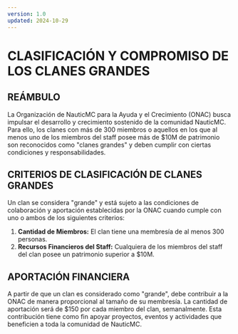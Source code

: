 ```yaml
---
version: 1.0
updated: 2024-10-29
---
```


# CLASIFICACIÓN Y COMPROMISO DE LOS CLANES GRANDES

## REÁMBULO

La Organización de NauticMC para la Ayuda y el Crecimiento (ONAC) busca impulsar el desarrollo y crecimiento sostenido de la comunidad NauticMC. Para ello, los clanes con más de 300 miembros o aquellos en los que al menos uno de los miembros del staff posee más de $10M de patrimonio son reconocidos como "clanes grandes" y deben cumplir con ciertas condiciones y responsabilidades.

## CRITERIOS DE CLASIFICACIÓN DE CLANES GRANDES

Un clan se considera "grande" y está sujeto a las condiciones de colaboración y aportación establecidas por la ONAC cuando cumple con uno o ambos de los siguientes criterios:

1. **Cantidad de Miembros:** El clan tiene una membresía de al menos 300 personas.
2. **Recursos Financieros del Staff:** Cualquiera de los miembros del staff del clan posee un patrimonio superior a $10M.

## APORTACIÓN FINANCIERA

A partir de que un clan es considerado como "grande", debe contribuir a la ONAC de manera proporcional al tamaño de su membresía. La cantidad de aportación será de $150 por cada miembro del clan, semanalmente. Esta contribución tiene como fin apoyar proyectos, eventos y actividades que beneficien a toda la comunidad de NauticMC.

